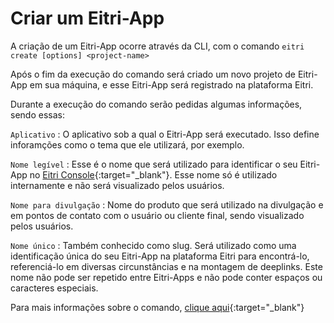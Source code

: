# Criar um Eitri-App

A criação de um Eitri-App ocorre através da CLI, com o comando `eitri create [options] <project-name>`

Após o fim da execução do comando será criado um novo projeto de Eitri-App em sua máquina, e esse Eitri-App será registrado na plataforma Eitri.

Durante a execução do comando serão pedidas algumas informações, sendo essas:

`Aplicativo`
:   O aplicativo sob a qual o Eitri-App será executado. Isso define inforamções como o tema que ele utilizará, por exemplo.

`Nome legível`
:   Esse é o nome que será utilizado para identificar o seu Eitri-App no [Eitri Console](https://console.eitri.tech/){:target="_blank"}. Esse nome só é utilizado internamente e não será visualizado pelos usuários.

`Nome para divulgação`
:   Nome do produto que será utilizado na divulgação e em pontos de contato com o usuário ou cliente final, sendo visualizado pelos usuários.

`Nome único`
:   Também conhecido como slug. Será utilizado como uma identificação única do seu Eitri-App na plataforma Eitri para encontrá-lo, referenciá-lo em diversas circunstâncias e na montagem de deeplinks. Este nome não pode ser repetido entre Eitri-Apps e não pode conter espaços ou caracteres especiais.

Para mais informações sobre o comando, [clique aqui](https://docs.eitri.tech/pt/eitri-cli/#create){:target="_blank"}